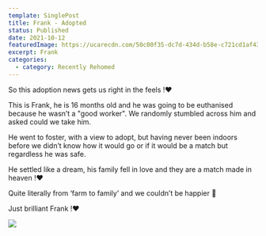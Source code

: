 ```yaml
---
template: SinglePost
title: Frank - Adopted
status: Published
date: 2021-10-12
featuredImage: https://ucarecdn.com/50c00f35-dc7d-434d-b58e-c721cd1af434/-/crop/465x262/61,170/-/preview/
excerpt: Frank
categories:
  - category: Recently Rehomed
---
```

So this adoption news gets us right in the feels !❤️

This is Frank, he is 16 months old and he was going to be euthanised because he wasn’t a "good worker". We randomly stumbled across him and asked could we take him.

He went to foster, with a view to adopt, but having never been indoors before we didn’t know how it would go or if it would be a match but regardless he was safe.

He settled like a dream, his family fell in love and they are a match made in heaven !❤️

Quite literally from ‘farm to family’ and we couldn’t be happier 🥰

Just brilliant Frank !❤️

![](https://ucarecdn.com/5cb46bec-5673-4de4-9cb8-02aa2328e41d/)